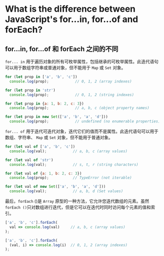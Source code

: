 # What is the difference between JavaScript's for...in, for...of and forEach?

## for...in, for...of 和 forEach 之间的不同

`for... in` 用于遍历对象的所有可枚举属性，包括继承的可枚举属性。此迭代语句可以用于数组字符串或普通对象，但不能用于 `Map` 或 `Set` 对象。

```js
for (let prop in ['a', 'b', 'c'])
  console.log(prop);            // 0, 1, 2 (array indexes)

for (let prop in 'str')
  console.log(prop);            // 0, 1, 2 (string indexes)

for (let prop in {a: 1, b: 2, c: 3})
  console.log(prop);            // a, b, c (object property names)

for (let prop in new Set(['a', 'b', 'a', 'd']))
  console.log(prop);            // undefined (no enumerable properties)
```

`for... of` 用于迭代可迭代对象，迭代它们的值而不是属性。此迭代语句可以用于数组、字符串、 `Map` 或 `Set` 对象，但不能用于普通对象。

```js
for (let val of ['a', 'b', 'c'])
  console.log(val);            // a, b, c (array values)

for (let val of 'str')
  console.log(val);            // s, t, r (string characters)

for (let val of {a: 1, b: 2, c: 3})
  console.log(prop);           // TypeError (not iterable)

for (let val of new Set(['a', 'b', 'a', 'd']))
  console.log(val);            // a, b, d (Set values)
```

最后，`forEach` ()是 `Array` 原型的一种方法，它允许您迭代数组的元素。虽然 `forEach ()`只对数组进行迭代，但是它可以在迭代时同时访问每个元素的值和索引。

```js
['a', 'b', 'c'].forEach(
  val => console.log(val)     // a, b, c (array values)
);

['a', 'b', 'c'].forEach(
  (val, i) => console.log(i)  // 0, 1, 2 (array indexes)
);
```
